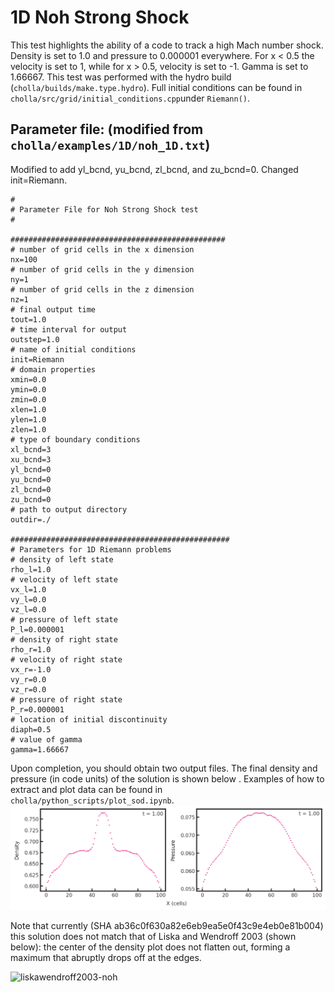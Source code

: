 # 1D Noh Strong Shock
This test highlights the ability of a code to track a high Mach number shock. Density is set to 1.0 and pressure to 0.000001 everywhere. For x \< 0.5 the velocity is set to 1, while for x \> 0.5, velocity is set to -1. Gamma is set to 1.66667. This test was performed with the hydro build (`cholla/builds/make.type.hydro`). Full initial conditions can be found in `cholla/src/grid/initial_conditions.cpp`under `Riemann()`. 

## Parameter file: (modified from `cholla/examples/1D/noh_1D.txt`)
Modified to add yl_bcnd, yu_bcnd, zl_bcnd, and zu_bcnd=0. Changed init=Riemann. 
```
#
# Parameter File for Noh Strong Shock test
#

################################################
# number of grid cells in the x dimension
nx=100
# number of grid cells in the y dimension
ny=1
# number of grid cells in the z dimension
nz=1
# final output time
tout=1.0
# time interval for output
outstep=1.0
# name of initial conditions
init=Riemann
# domain properties
xmin=0.0
ymin=0.0
zmin=0.0
xlen=1.0
ylen=1.0
zlen=1.0
# type of boundary conditions
xl_bcnd=3
xu_bcnd=3
yl_bcnd=0
yu_bcnd=0
zl_bcnd=0
zu_bcnd=0
# path to output directory
outdir=./

#################################################
# Parameters for 1D Riemann problems
# density of left state
rho_l=1.0
# velocity of left state
vx_l=1.0
vy_l=0.0
vz_l=0.0
# pressure of left state
P_l=0.000001
# density of right state
rho_r=1.0
# velocity of right state
vx_r=-1.0
vy_r=0.0
vz_r=0.0
# pressure of right state
P_r=0.000001
# location of initial discontinuity
diaph=0.5
# value of gamma
gamma=1.66667
```
Upon completion, you should obtain two output files. The final density and pressure (in code units) of the solution is shown below .  Examples of how to extract and plot data can be found in `cholla/python_scripts/plot_sod.ipynb`.  
<img src="images/1dnoh_density_pressure.png" alt="Two scatter plots side by side. The left shows density vs cells in the x direction while the right shows pressure vs cells in the x direction. The density plot shows what resembles a concave down parabola until x = 40 where it jupms from a value of 0.675 to 0775. It jumps back to 0.675 at x = 55 and resumes the concave down parabola. The pressure plot shows a concave down parabola starting at a value of 0.055 and increasing to 0.075 at x = 50 before decreasing symmetrically." width="1200" />  

Note that currently (SHA ab36c0f630a82e6eb9ea5e0f43c9e4eb0e81b004) this solution does not match that of Liska and Wendroff 2003 (shown below): the center of the density plot does not flatten out, forming a maximum that abruptly drops off at the edges. 

![liskawendroff2003-noh](https://github.com/evazlimen/cholla-example-tests/assets/109487593/a0897465-5a00-4eb6-8f14-c2ffa16410ae)
